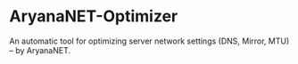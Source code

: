 # AryanaNET-Optimizer
An automatic tool for optimizing server network settings (DNS, Mirror, MTU) – by AryanaNET.
